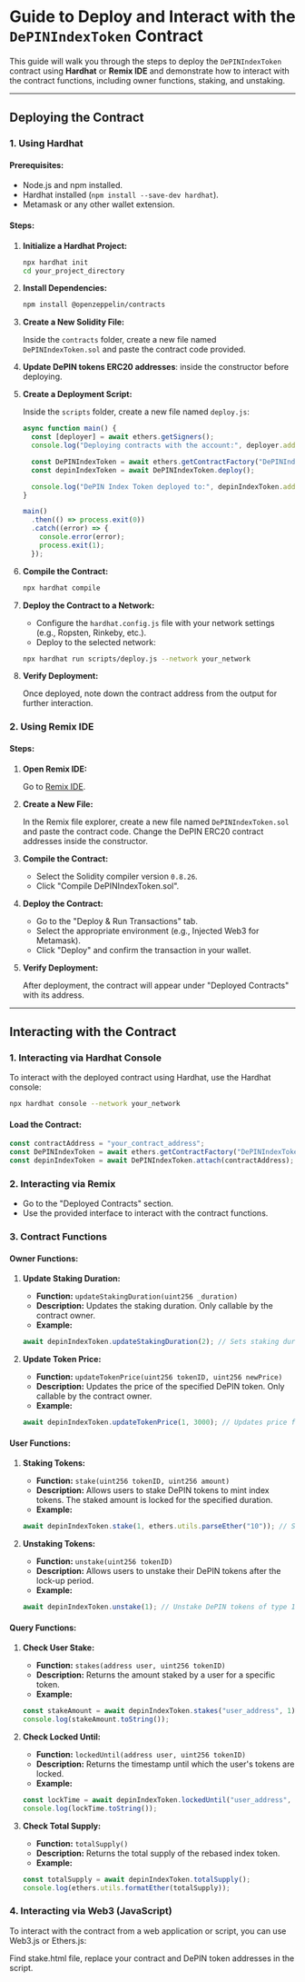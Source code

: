 
# Guide to Deploy and Interact with the `DePINIndexToken` Contract

This guide will walk you through the steps to deploy the `DePINIndexToken` contract using **Hardhat** or **Remix IDE** and demonstrate how to interact with the contract functions, including owner functions, staking, and unstaking.

---

## **Deploying the Contract**

### 1. **Using Hardhat**

#### **Prerequisites:**
- Node.js and npm installed.
- Hardhat installed (`npm install --save-dev hardhat`).
- Metamask or any other wallet extension.

#### **Steps:**

1. **Initialize a Hardhat Project:**

   ```bash
   npx hardhat init
   cd your_project_directory
   ```

2. **Install Dependencies:**

   ```bash
   npm install @openzeppelin/contracts
   ```

3. **Create a New Solidity File:**

   Inside the `contracts` folder, create a new file named `DePINIndexToken.sol` and paste the contract code provided.

4. **Update DePIN tokens ERC20 addresses**: inside the constructor before deploying.

5. **Create a Deployment Script:**

   Inside the `scripts` folder, create a new file named `deploy.js`:

   ```javascript
   async function main() {
     const [deployer] = await ethers.getSigners();
     console.log("Deploying contracts with the account:", deployer.address);

     const DePINIndexToken = await ethers.getContractFactory("DePINIndexToken");
     const depinIndexToken = await DePINIndexToken.deploy();

     console.log("DePIN Index Token deployed to:", depinIndexToken.address);
   }

   main()
     .then(() => process.exit(0))
     .catch((error) => {
       console.error(error);
       process.exit(1);
     });
   ```

6. **Compile the Contract:**

   ```bash
   npx hardhat compile
   ```

7. **Deploy the Contract to a Network:**

   - Configure the `hardhat.config.js` file with your network settings (e.g., Ropsten, Rinkeby, etc.).
   - Deploy to the selected network:

   ```bash
   npx hardhat run scripts/deploy.js --network your_network
   ```

8. **Verify Deployment:**

   Once deployed, note down the contract address from the output for further interaction.

### 2. **Using Remix IDE**

#### **Steps:**

1. **Open Remix IDE:**

   Go to [Remix IDE](https://remix.ethereum.org/).

2. **Create a New File:**

   In the Remix file explorer, create a new file named `DePINIndexToken.sol` and paste the contract code. Change the DePIN ERC20 contract addresses inside the constructor.

3. **Compile the Contract:**

   - Select the Solidity compiler version `0.8.26`.
   - Click "Compile DePINIndexToken.sol".

4. **Deploy the Contract:**

   - Go to the "Deploy & Run Transactions" tab.
   - Select the appropriate environment (e.g., Injected Web3 for Metamask).
   - Click "Deploy" and confirm the transaction in your wallet.

5. **Verify Deployment:**

   After deployment, the contract will appear under "Deployed Contracts" with its address.

---

## **Interacting with the Contract**

### **1. Interacting via Hardhat Console**

To interact with the deployed contract using Hardhat, use the Hardhat console:

```bash
npx hardhat console --network your_network
```

#### **Load the Contract:**

```javascript
const contractAddress = "your_contract_address";
const DePINIndexToken = await ethers.getContractFactory("DePINIndexToken");
const depinIndexToken = await DePINIndexToken.attach(contractAddress);
```

### **2. Interacting via Remix**

- Go to the "Deployed Contracts" section.
- Use the provided interface to interact with the contract functions.

### **3. Contract Functions**

#### **Owner Functions:**

1. **Update Staking Duration:**

   - **Function:** `updateStakingDuration(uint256 _duration)`
   - **Description:** Updates the staking duration. Only callable by the contract owner.
   - **Example:**

   ```javascript
   await depinIndexToken.updateStakingDuration(2); // Sets staking duration to 2 days
   ```

2. **Update Token Price:**

   - **Function:** `updateTokenPrice(uint256 tokenID, uint256 newPrice)`
   - **Description:** Updates the price of the specified DePIN token. Only callable by the contract owner.
   - **Example:**

   ```javascript
   await depinIndexToken.updateTokenPrice(1, 3000); // Updates price for tokenID 1 to 3000
   ```

#### **User Functions:**

1. **Staking Tokens:**

   - **Function:** `stake(uint256 tokenID, uint256 amount)`
   - **Description:** Allows users to stake DePIN tokens to mint index tokens. The staked amount is locked for the specified duration.
   - **Example:**

   ```javascript
   await depinIndexToken.stake(1, ethers.utils.parseEther("10")); // Stake 10 DePIN tokens of type 1
   ```

2. **Unstaking Tokens:**

   - **Function:** `unstake(uint256 tokenID)`
   - **Description:** Allows users to unstake their DePIN tokens after the lock-up period.
   - **Example:**

   ```javascript
   await depinIndexToken.unstake(1); // Unstake DePIN tokens of type 1
   ```

#### **Query Functions:**

1. **Check User Stake:**

   - **Function:** `stakes(address user, uint256 tokenID)`
   - **Description:** Returns the amount staked by a user for a specific token.
   - **Example:**

   ```javascript
   const stakeAmount = await depinIndexToken.stakes("user_address", 1);
   console.log(stakeAmount.toString());
   ```

2. **Check Locked Until:**

   - **Function:** `lockedUntil(address user, uint256 tokenID)`
   - **Description:** Returns the timestamp until which the user's tokens are locked.
   - **Example:**

   ```javascript
   const lockTime = await depinIndexToken.lockedUntil("user_address", 1);
   console.log(lockTime.toString());
   ```

3. **Check Total Supply:**

   - **Function:** `totalSupply()`
   - **Description:** Returns the total supply of the rebased index token.
   - **Example:**

   ```javascript
   const totalSupply = await depinIndexToken.totalSupply();
   console.log(ethers.utils.formatEther(totalSupply));
   ```

### **4. Interacting via Web3 (JavaScript)**

To interact with the contract from a web application or script, you can use Web3.js or Ethers.js:

Find stake.html file, replace your contract and DePIN token addresses in the script.
